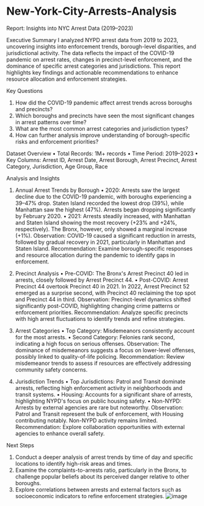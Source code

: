 # New-York-City-Arrests-Analysis

 
Report: Insights into NYC Arrest Data (2019–2023)
 
Executive Summary
I analyzed NYPD arrest data from 2019 to 2023, uncovering insights into enforcement trends, borough-level disparities, and jurisdictional activity. The data reflects the impact of the COVID-19 pandemic on arrest rates, changes in precinct-level enforcement, and the dominance of specific arrest categories and jurisdictions. This report highlights key findings and actionable recommendations to enhance resource allocation and enforcement strategies.
 
Key Questions
1.	How did the COVID-19 pandemic affect arrest trends across boroughs and precincts?
2.	Which boroughs and precincts have seen the most significant changes in arrest patterns over time?
3.	What are the most common arrest categories and jurisdiction types?
4.	How can further analysis improve understanding of borough-specific risks and enforcement priorities?
 
Dataset Overview
•	Total Records: 1M+ records
•	Time Period: 2019–2023
•	Key Columns: Arrest ID, Arrest Date, Arrest Borough, Arrest Precinct, Arrest Category, Jurisdiction, Age Group, Race
 
Analysis and Insights
1. Annual Arrest Trends by Borough
•	2020: Arrests saw the largest decline due to the COVID-19 pandemic, with boroughs experiencing a 39–47% drop. Staten Island recorded the lowest drop (39%), while Manhattan saw the highest (47%). Arrests began dropping significantly by February 2020.
•	2021: Arrests steadily increased, with Manhattan and Staten Island showing the most recovery (+23% and +24%, respectively). The Bronx, however, only showed a marginal increase (+1%).
Observation: COVID-19 caused a significant reduction in arrests, followed by gradual recovery in 2021, particularly in Manhattan and Staten Island.
Recommendation: Examine borough-specific responses and resource allocation during the pandemic to identify gaps in enforcement.
 
2. Precinct Analysis
•	Pre-COVID: The Bronx's Arrest Precinct 40 led in arrests, closely followed by Arrest Precinct 44.
•	Post-COVID: Arrest Precinct 44 overtook Precinct 40 in 2021. In 2022, Arrest Precinct 52 emerged as a surprise second, with Precinct 40 reclaiming the top spot and Precinct 44 in third.
Observation: Precinct-level dynamics shifted significantly post-COVID, highlighting changing crime patterns or enforcement priorities.
Recommendation: Analyze specific precincts with high arrest fluctuations to identify trends and refine strategies.
 
3. Arrest Categories
•	Top Category: Misdemeanors consistently account for the most arrests.
•	Second Category: Felonies rank second, indicating a high focus on serious offenses.
Observation: The dominance of misdemeanors suggests a focus on lower-level offenses, possibly linked to quality-of-life policing.
Recommendation: Review misdemeanor trends to assess if resources are effectively addressing community safety concerns.
 
4. Jurisdiction Trends
•	Top Jurisdictions: Patrol and Transit dominate arrests, reflecting high enforcement activity in neighborhoods and transit systems.
•	Housing: Accounts for a significant share of arrests, highlighting NYPD's focus on public housing safety.
•	Non-NYPD: Arrests by external agencies are rare but noteworthy.
Observation: Patrol and Transit represent the bulk of enforcement, with Housing contributing notably. Non-NYPD activity remains limited.
Recommendation: Explore collaboration opportunities with external agencies to enhance overall safety.
 
Next Steps
1.	Conduct a deeper analysis of arrest trends by time of day and specific locations to identify high-risk areas and times.
2.	Examine the complaints-to-arrests ratio, particularly in the Bronx, to challenge popular beliefs about its perceived danger relative to other boroughs.
3.	Explore correlations between arrests and external factors such as socioeconomic indicators to refine enforcement strategies.
![image](https://github.com/user-attachments/assets/9e805135-3f71-4756-ada8-73027bf69c14)
